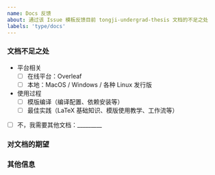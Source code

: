 ```yaml
---
name: Docs 反馈
about: 通过该 Issue 模板反馈目前 tongji-undergrad-thesis 文档的不足之处
labels: 'type/docs'
---
```


### 文档不足之处

<!--在你认为存在缺陷的部分打勾-->

* 平台相关
  * [ ] 在线平台：Overleaf
  * [ ] 本地：MacOS / Windows / 各种 Linux 发行版
* 使用过程
  * [ ] 模版编译（编译配置、依赖安装等）
  * [ ] 最佳实践（LaTeX 基础知识、模版使用教学、工作流等）
* [ ] 不，我需要其他文档：_________

### 对文档的期望

<!--如果可以的话，还希望你能够在下方提供你期望中的文档大纲-->

### 其他信息

<!--这里用于写有关于上述 docs 的其他信息-->
